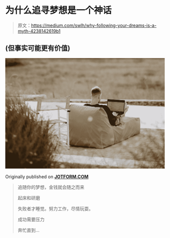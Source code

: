 # 为什么追寻梦想是一个神话

> 原文：<https://medium.com/swlh/why-following-your-dreams-is-a-myth-4238142619b1>

## **(但事实可能更有价值)**

![](img/cf8938b0ddf785151e13ca0ce34e3e80.png)

Originally published on [**JOTFORM.COM**](http://jotform.com)

> 追随你的梦想，金钱就会随之而来
> 
> 起床和研磨
> 
> 失败者才睡觉。努力工作，尽情玩耍。
> 
> 成功需要压力
> 
> 奔忙直到…